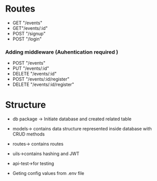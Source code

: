 # Routes
* GET "/events"
* GET"/events/:id"
* POST "/signup"
* POST "/login"
### Adding middleware (Auhentication required )
* POST "/events"
* PUT "/events/:id"
* DELETE "/events/:id"
* POST "/events/:id/register"
* DELETE "/events/:id/register"

# Structure
  * db package -> Initiate database and created related table
  * models-> contains data structure represented inside database with CRUD methods
  * routes-> contains routes
  * uils->contains hashing and JWT 
  * api-test->for testing

* Geting config values from .env file 
  